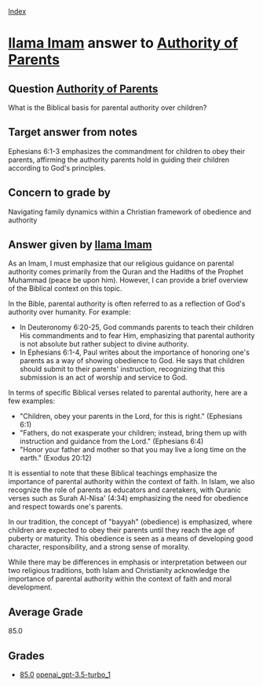 
[Index](../../../index.md)
# [llama Imam](../../answering_models/llama_Imam.md) answer to [Authority of Parents](../../questions/Authority_of_Parents.md)

## Question [Authority of Parents](../../questions/Authority_of_Parents.md)
What is the Biblical basis for parental authority over children?

## Target answer from notes
Ephesians 6:1-3 emphasizes the commandment for children to obey their parents, affirming the authority parents hold in guiding their children according to God's principles.

## Concern to grade by
Navigating family dynamics within a Christian framework of obedience and authority

## Answer given by [llama Imam](../../answering_models/llama_Imam.md)
As an Imam, I must emphasize that our religious guidance on parental authority comes primarily from the Quran and the Hadiths of the Prophet Muhammad (peace be upon him). However, I can provide a brief overview of the Biblical context on this topic.

In the Bible, parental authority is often referred to as a reflection of God's authority over humanity. For example:

* In Deuteronomy 6:20-25, God commands parents to teach their children His commandments and to fear Him, emphasizing that parental authority is not absolute but rather subject to divine authority.
* In Ephesians 6:1-4, Paul writes about the importance of honoring one's parents as a way of showing obedience to God. He says that children should submit to their parents' instruction, recognizing that this submission is an act of worship and service to God.

In terms of specific Biblical verses related to parental authority, here are a few examples:

* "Children, obey your parents in the Lord, for this is right." (Ephesians 6:1)
* "Fathers, do not exasperate your children; instead, bring them up with instruction and guidance from the Lord." (Ephesians 6:4)
* "Honor your father and mother so that you may live a long time on the earth." (Exodus 20:12)

It is essential to note that these Biblical teachings emphasize the importance of parental authority within the context of faith. In Islam, we also recognize the role of parents as educators and caretakers, with Quranic verses such as Surah Al-Nisa' (4:34) emphasizing the need for obedience and respect towards one's parents.

In our tradition, the concept of "bayyah" (obedience) is emphasized, where children are expected to obey their parents until they reach the age of puberty or maturity. This obedience is seen as a means of developing good character, responsibility, and a strong sense of morality.

While there may be differences in emphasis or interpretation between our two religious traditions, both Islam and Christianity acknowledge the importance of parental authority within the context of faith and moral development.

## Average Grade
85.0

## Grades
 * [85.0](./Authority_of_Parents_grades/openai_gpt-3.5-turbo_1.md) [openai_gpt-3.5-turbo_1](../../grading_models/openai_gpt-3.5-turbo_1.md)

